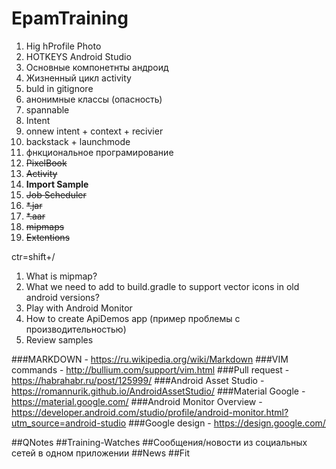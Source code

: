 # EpamTraining


1. Hig hProfile Photo
2. HOTKEYS Android Studio
3. Основные компонетнты андроид
4. Жизненный цикл activity
5. buld in gitignore
6. анонимные классы (опасность)
4. spannable
5. Intent
6. onnew intent + context + recivier
9. backstack + launchmode
1. фнкциональное програмирование
3. ~~PixelBook~~
4. ~~Activity~~
5. **Import Sample**
6. ~~Job Scheduler~~
9. ~~*.jar~~
10. ~~*.aar~~
11. ~~mipmaps~~
12. ~~Extentions~~

ctr=shift+/

1. What is mipmap?
1. What we need to add to build.gradle to support vector icons in old android versions?
1. Play with Android Monitor
1. How to create ApiDemos app (пример проблемы с производительностью)
1. Review samples

###MARKDOWN      - https://ru.wikipedia.org/wiki/Markdown
###VIM commands  - http://bullium.com/support/vim.html
###Pull request  - https://habrahabr.ru/post/125999/
###Android Asset Studio - https://romannurik.github.io/AndroidAssetStudio/
###Material Google      - https://material.google.com/
###Android Monitor Overview - https://developer.android.com/studio/profile/android-monitor.html?utm_source=android-studio
###Google design            - https://design.google.com/


##QNotes
##Training-Watches
##Сообщения/новости из социальных сетей в одном приложении
##News
##Fit
